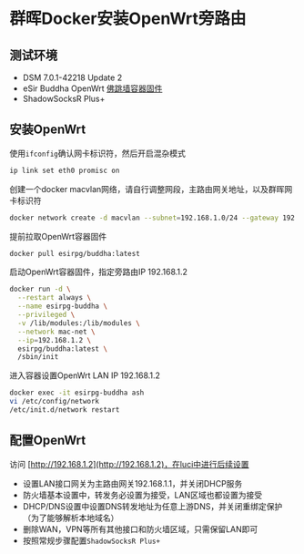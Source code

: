 # 群晖Docker安装OpenWrt旁路由

## 测试环境

* DSM 7.0.1-42218 Update 2
* eSir Buddha OpenWrt [佛跳墙容器固件](https://hub.docker.com/r/esirpg/buddha)
* ShadowSocksR Plus+

## 安装OpenWrt

使用`ifconfig`确认网卡标识符，然后开启混杂模式

```bash
ip link set eth0 promisc on
```

创建一个docker macvlan网络，请自行调整网段，主路由网关地址，以及群晖网卡标识符

```bash
docker network create -d macvlan --subnet=192.168.1.0/24 --gateway 192.168.1.1 -o parent=eth0 mac-net
```

提前拉取OpenWrt容器固件

```bash
docker pull esirpg/buddha:latest
```

启动OpenWrt容器固件，指定旁路由IP 192.168.1.2

```bash
docker run -d \
  --restart always \
  --name esirpg-buddha \
  --privileged \
  -v /lib/modules:/lib/modules \
  --network mac-net \
  --ip=192.168.1.2 \
  esirpg/buddha:latest \
  /sbin/init
```

进入容器设置OpenWrt LAN IP 192.168.1.2

```bash
docker exec -it esirpg-buddha ash
vi /etc/config/network
/etc/init.d/network restart
```

## 配置OpenWrt

访问 [http://192.168.1.2](http://192.168.1.2)，在luci中进行后续设置

* 设置LAN接口网关为主路由网关192.168.1.1，并关闭DHCP服务
* 防火墙基本设置中，转发务必设置为接受，LAN区域也都设置为接受
* DHCP/DNS设置中设置DNS转发地址为任意上游DNS，并关闭重绑定保护（为了能够解析本地域名）
* 删除WAN，VPN等所有其他接口和防火墙区域，只需保留LAN即可
* 按照常规步骤配置`ShadowSocksR Plus+`